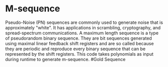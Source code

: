 # M-sequence
Pseudo-Noise (PN) sequences are commonly used to generate noise that is approximately "white".
It has applications in scrambling, cryptography, and spread-spectrum communications.
A maximum length sequence is a type of pseudorandom binary sequence. They are bit sequences generated using maximal linear feedback shift registers and are so called because they are periodic and reproduce every binary sequence that can be represented by the shift registers.
This code takes polynomials as input during runtime to generate m-sequence.
#Gold Sequence

